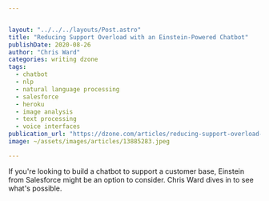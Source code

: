```yaml
---


layout: "../../../layouts/Post.astro"
title: "Reducing Support Overload with an Einstein-Powered Chatbot"
publishDate: 2020-08-26
author: "Chris Ward"
categories: writing dzone
tags: 
  - chatbot
  - nlp
  - natural language processing
  - salesforce
  - heroku
  - image analysis
  - text processing
  - voice interfaces
publication_url: "https://dzone.com/articles/reducing-support-overload-with-an-einstein-powered"
image: ~/assets/images/articles/13885283.jpeg

---
```

If you're looking to build a chatbot to support a customer base, Einstein from Salesforce might be an option to consider. Chris Ward dives in to see what's possible.

